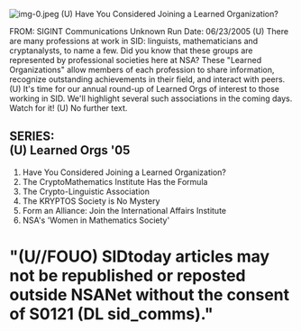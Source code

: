 ![img-0.jpeg](img-0.jpeg)
(U) Have You Considered Joining a Learned Organization?

FROM: SIGINT Communications
Unknown
Run Date: 06/23/2005
(U) There are many professions at work in SID: linguists, mathematicians and cryptanalysts, to name a few. Did you know that these groups are represented by professional societies here at NSA? These "Learned Organizations" allow members of each profession to share information, recognize outstanding achievements in their field, and interact with peers.
(U) It's time for our annual round-up of Learned Orgs of interest to those working in SID. We'll highlight several such associations in the coming days. Watch for it!
(U) No further text.

## SERIES: <br> (U) Learned Orgs '05

1. Have You Considered Joining a Learned Organization?
2. The CryptoMathematics Institute Has the Formula
3. The Crypto-Linguistic Association
4. The KRYPTOS Society is No Mystery
5. Form an Alliance: Join the International Affairs Institute
6. NSA's 'Women in Mathematics Society'

# "(U//FOUO) SIDtoday articles may not be republished or reposted outside NSANet without the consent of $\mathbf{S 0 1 2 1}$ (DL sid_comms)."
